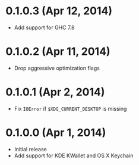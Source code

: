 0.1.0.3 (Apr 12, 2014)
======================

- Add support for GHC 7.8

0.1.0.2 (Apr 11, 2014)
======================

- Drop aggressive optimization flags

0.1.0.1 (Apr 2, 2014)
=====================

- Fix `IOError` if `$XDG_CURRENT_DESKTOP` is missing

0.1.0.0 (Apr 1, 2014)
=====================

- Initial release
- Add support for KDE KWallet and OS X Keychain
